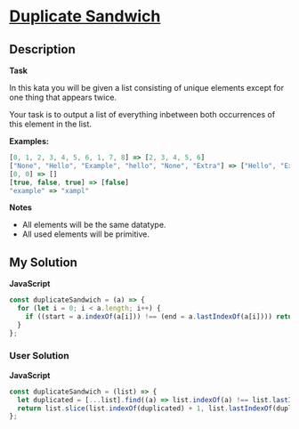 # [Duplicate Sandwich](https://www.codewars.com/kata/5f8a15c06dbd530016be0c19)

## Description

**Task**

In this kata you will be given a list consisting of unique elements except for one thing that appears twice.

Your task is to output a list of everything inbetween both occurrences of this element in the list.

**Examples:**

```js
[0, 1, 2, 3, 4, 5, 6, 1, 7, 8] => [2, 3, 4, 5, 6]
["None", "Hello", "Example", "hello", "None", "Extra"] => ["Hello", "Example", "hello"]
[0, 0] => []
[true, false, true] => [false]
"example" => "xampl"
```

**Notes**

- All elements will be the same datatype.
- All used elements will be primitive.

## My Solution

**JavaScript**

```js
const duplicateSandwich = (a) => {
  for (let i = 0; i < a.length; i++) {
    if ((start = a.indexOf(a[i])) !== (end = a.lastIndexOf(a[i]))) return a.slice(start + 1, end);
  }
};
```

### User Solution

**JavaScript**

```js
const duplicateSandwich = (list) => {
  let duplicated = [...list].find((a) => list.indexOf(a) !== list.lastIndexOf(a));
  return list.slice(list.indexOf(duplicated) + 1, list.lastIndexOf(duplicated));
};
```
